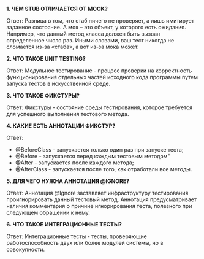 **1. ЧЕМ STUB ОТЛИЧАЕТСЯ ОТ MOCK?**

Ответ: Разница в том, что стаб ничего не проверяет, а лишь имитирует заданное состояние. А мок – это объект, у которого есть ожидания. Например, что данный метод класса должен быть вызван определенное число раз. Иными словами, ваш тест никогда не сломается из-за «стаба», а вот из-за мока может.

**2. ЧТО ТАКОЕ UNIT TESTING?**

Ответ: Модульное тестирование - процесс проверки на корректность функционирования отдельных частей исходного кода программы путем запуска тестов в искусственной среде.

**3. ЧТО ТАКОЕ ФИКСТУРЫ?**

Ответ: Фикстуры - состояние среды тестирования, которое требуется для успешного выполнения тестового метода.

**4. КАКИЕ ЕСТЬ АННОТАЦИИ ФИКСТУР?**

Ответ: 

* @BeforeClass - запускается только один раз при запуске теста;
* @Before - запускается перед каждым тестовым методом"
* @After - запускается после каждого метода;
* @AfterClass - запускается после того, как отработали все методы.

**5. ДЛЯ ЧЕГО НУЖНА АННОТАЦИЯ @IGNORE?**

Ответ: Аннотация @Ignore заставляет инфраструктуру тестирования проигнорировать данный тестовый метод. Аннотация предусматривает наличия комментария о причине игнорирования теста, полезного при следующем обращении к нему.

**6. ЧТО ТАКОЕ ИНТЕГРАЦИОННЫЕ ТЕСТЫ?**

Ответ: Интеграционные тесты - тесты, проверяющие работоспособность двух или более модулей системы, но в совокупности.